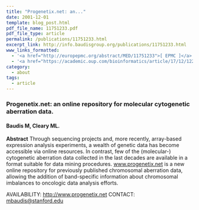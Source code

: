 ```yaml
---
title: "Progenetix.net: an..."
date: 2001-12-01
template: blog_post.html
pdf_file_name: 11751233.pdf
pdf_file_type: article
permalink: /publications/11751233.html
excerpt_link: http://info.baudisgroup.org/publications/11751233.html
www_links_formatted:
  - '<a href="http://europepmc.org/abstract/MED/11751233">[ EPMC ]</a>'
  - '<a href="https://academic.oup.com/bioinformatics/article/17/12/1228/225653">[ Bioinformatics ]</a>'
category:
  - about
tags:
  - article
---
```


### Progenetix.net: an online repository for molecular cytogenetic aberration data.
#### Baudis M, Cleary ML.

**Abstract** Through sequencing projects and, more recently, array-based expression analysis experiments, a wealth of genetic data has become accessible via online resources. In contrast, few of the (molecular-) cytogenetic aberration data collected in the last decades are available in a format suitable for data mining procedures. www.progenetix.net is a new online repository for previously published chromosomal aberration data, allowing the addition of band-specific information about chromosomal imbalances to oncologic data analysis efforts.

<!--more-->

AVAILABILITY: http://www.progenetix.net CONTACT: mbaudis@stanford.edu

